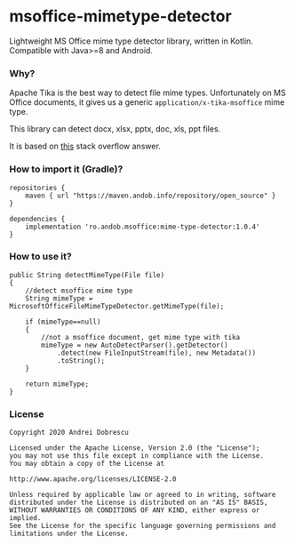 # msoffice-mimetype-detector

Lightweight MS Office mime type detector library, written in Kotlin. Compatible with Java>=8 and Android.

### Why?

Apache Tika is the best way to detect file mime types. Unfortunately on MS Office documents, it gives us a generic ``application/x-tika-msoffice`` mime type.

This library can detect docx, xlsx, pptx, doc, xls, ppt files.

It is based on [this](https://stackoverflow.com/a/48318648) stack overflow answer.

### How to import it (Gradle)?

```
repositories {
    maven { url "https://maven.andob.info/repository/open_source" }
}
```

```
dependencies {
    implementation 'ro.andob.msoffice:mime-type-detector:1.0.4'
}
```

### How to use it?

```
public String detectMimeType(File file)
{
    //detect msoffice mime type
    String mimeType = MicrosoftOfficeFileMimeTypeDetector.getMimeType(file);

    if (mimeType==null)
    {
        //not a msoffice document, get mime type with tika
        mimeType = new AutoDetectParser().getDetector()
            .detect(new FileInputStream(file), new Metadata())
            .toString();
    }

    return mimeType;
}
```

### License

```
Copyright 2020 Andrei Dobrescu

Licensed under the Apache License, Version 2.0 (the "License");
you may not use this file except in compliance with the License.
You may obtain a copy of the License at

http://www.apache.org/licenses/LICENSE-2.0

Unless required by applicable law or agreed to in writing, software
distributed under the License is distributed on an "AS IS" BASIS,
WITHOUT WARRANTIES OR CONDITIONS OF ANY KIND, either express or implied.
See the License for the specific language governing permissions and
limitations under the License.
```
